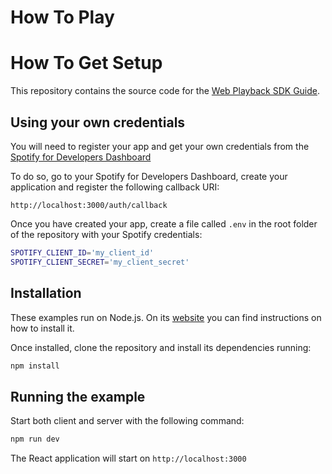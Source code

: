 # How To Play

# How To Get Setup

This repository contains the source code for the [Web Playback SDK Guide](https://developer.spotify.com/documentation/web-playback-sdk/guide/).

## Using your own credentials

You will need to register your app and get your own credentials from the
[Spotify for Developers Dashboard](https://developer.spotify.com/dashboard/)

To do so, go to your Spotify for Developers Dashboard, create your
application and register the following callback URI:

`http://localhost:3000/auth/callback`

Once you have created your app, create a file called `.env` in the root folder
of the repository with your Spotify credentials:

```bash
SPOTIFY_CLIENT_ID='my_client_id'
SPOTIFY_CLIENT_SECRET='my_client_secret'
```

## Installation

These examples run on Node.js. On its
[website](http://www.nodejs.org/download/) you can find instructions on how to
install it.

Once installed, clone the repository and install its dependencies running:

```bash
npm install
```

## Running the example

Start both client and server with the following command:

```bash
npm run dev
```

The React application will start on `http://localhost:3000`


